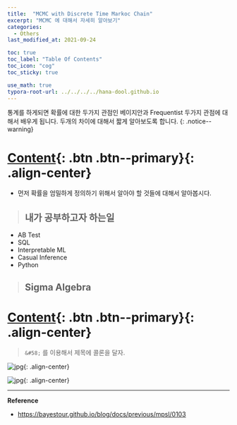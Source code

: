 ```yaml
---
title:  "MCMC with Discrete Time Markoc Chain"
excerpt: "MCMC 에 대해서 자세히 알아보기"
categories:
  - Others
last_modified_at: 2021-09-24

toc: true
toc_label: "Table Of Contents"
toc_icon: "cog"
toc_sticky: true

use_math: true
typora-root-url: ../../../../hana-dool.github.io
---
```


 통계를 하게되면 확률에 대한 두가지 관점인 베이지안과 Frequentist 두가지 관점에 대해서 배우게 됩니다. 두개의 차이에 대해서 짧게 알아보도록 합니다. 
{: .notice--warning}

# [Content](#link){: .btn .btn--primary}{: .align-center}

- 먼저 확률을 엄밀하게 정의하기 위해서 알아야 할 것들에 대해서 알아봅시다.

> ## 내가 공부하고자 하는일

- AB Test
- SQL 
- Interpretable ML 
- Casual Inference
- Python 

> ## Sigma Algebra

# [Content](#link){: .btn .btn--primary}{: .align-center}

> `&#58;` 를 이용해서 제목에 콜론을 달자.

![jpg](/assets/images/Stat/67_1.jpg){: .align-center}

![jpg](/assets/images/Program/2_1.jpg){: .align-center}

---

**Reference**

- <https://bayestour.github.io/blog/docs/previous/mpsl/0103>
